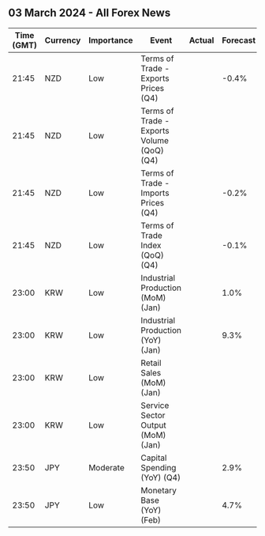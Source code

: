 ## 03 March 2024 - All Forex News

| Time (GMT) | Currency | Importance | Event | Actual | Forecast | Previous |
|------|----------|------------|-------|--------|----------|----------|
| 21:45 | NZD | Low | Terms of Trade - Exports Prices (Q4) |  | -0.4% | -1.4% |
| 21:45 | NZD | Low | Terms of Trade - Exports Volume (QoQ) (Q4) |  |  | -5.5% |
| 21:45 | NZD | Low | Terms of Trade - Imports Prices (Q4) |  | -0.2% | -0.8% |
| 21:45 | NZD | Low | Terms of Trade Index (QoQ) (Q4) |  | -0.1% | -0.6% |
| 23:00 | KRW | Low | Industrial Production (MoM) (Jan) |  | 1.0% | 0.6% |
| 23:00 | KRW | Low | Industrial Production (YoY) (Jan) |  | 9.3% | 6.2% |
| 23:00 | KRW | Low | Retail Sales (MoM) (Jan) |  |  | -0.8% |
| 23:00 | KRW | Low | Service Sector Output (MoM) (Jan) |  |  | 0.3% |
| 23:50 | JPY | Moderate | Capital Spending (YoY) (Q4) |  | 2.9% | 3.4% |
| 23:50 | JPY | Low | Monetary Base (YoY) (Feb) |  | 4.7% | 4.7% |
